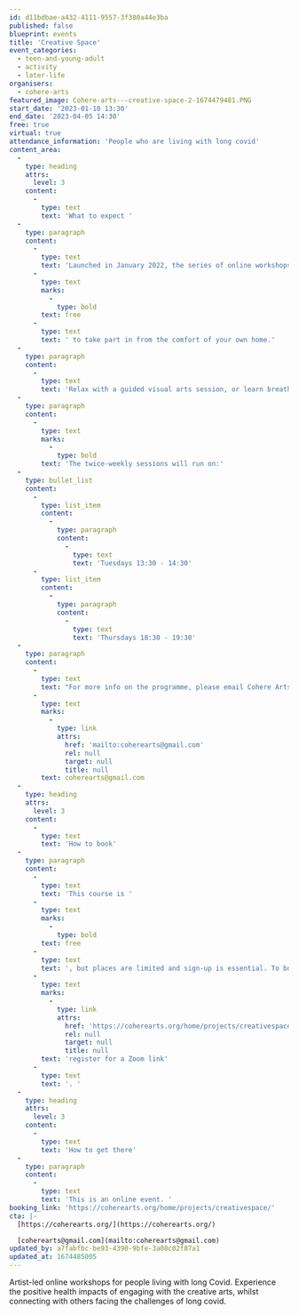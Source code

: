 ```yaml
---
id: d11bdbae-a432-4111-9557-3f380a44e3ba
published: false
blueprint: events
title: 'Creative Space'
event_categories:
  - teen-and-young-adult
  - activity
  - later-life
organisers:
  - cohere-arts
featured_image: Cohere-arts---creative-space-2-1674479481.PNG
start_date: '2023-01-10 13:30'
end_date: '2023-04-05 14:30'
free: true
virtual: true
attendance_information: 'People who are living with long covid'
content_area:
  -
    type: heading
    attrs:
      level: 3
    content:
      -
        type: text
        text: 'What to expect '
  -
    type: paragraph
    content:
      -
        type: text
        text: 'Launched in January 2022, the series of online workshops offer valuable breathing space and peer support. In twice-weekly Zoom sessions, artist practitioners lead a range of optional activities that are '
      -
        type: text
        marks:
          -
            type: bold
        text: free
      -
        type: text
        text: ' to take part in from the comfort of your own home.'
  -
    type: paragraph
    content:
      -
        type: text
        text: 'Relax with a guided visual arts session, or learn breathing and singing exercises to help manage respiratory symptoms and lift your spirits.'
  -
    type: paragraph
    content:
      -
        type: text
        marks:
          -
            type: bold
        text: 'The twice-weekly sessions will run on:'
  -
    type: bullet_list
    content:
      -
        type: list_item
        content:
          -
            type: paragraph
            content:
              -
                type: text
                text: 'Tuesdays 13:30 - 14:30'
      -
        type: list_item
        content:
          -
            type: paragraph
            content:
              -
                type: text
                text: 'Thursdays 18:30 - 19:30'
  -
    type: paragraph
    content:
      -
        type: text
        text: "For more info on the programme, please email Cohere Arts at\_"
      -
        type: text
        marks:
          -
            type: link
            attrs:
              href: 'mailto:coherearts@gmail.com'
              rel: null
              target: null
              title: null
        text: coherearts@gmail.com
  -
    type: heading
    attrs:
      level: 3
    content:
      -
        type: text
        text: 'How to book'
  -
    type: paragraph
    content:
      -
        type: text
        text: 'This course is '
      -
        type: text
        marks:
          -
            type: bold
        text: free
      -
        type: text
        text: ', but places are limited and sign-up is essential. To book a space, '
      -
        type: text
        marks:
          -
            type: link
            attrs:
              href: 'https://coherearts.org/home/projects/creativespace/'
              rel: null
              target: null
              title: null
        text: 'register for a Zoom link'
      -
        type: text
        text: '. '
  -
    type: heading
    attrs:
      level: 3
    content:
      -
        type: text
        text: 'How to get there'
  -
    type: paragraph
    content:
      -
        type: text
        text: 'This is an online event. '
booking_link: 'https://coherearts.org/home/projects/creativespace/'
cta: |-
  [https://coherearts.org/](https://coherearts.org/)

  [coherearts@gmail.com](mailto:coherearts@gmail.com)
updated_by: a7fabfbc-be93-4390-9bfe-3a08c02f87a1
updated_at: 1674485005
---
```

Artist-led online workshops for people living with long Covid. Experience the positive health impacts of engaging with the creative arts, whilst connecting with others facing the challenges of long covid.